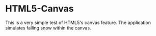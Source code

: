 # HTML5-Canvas
This is a very simple test of HTML5's canvas feature. The application simulates falling snow within the canvas.
